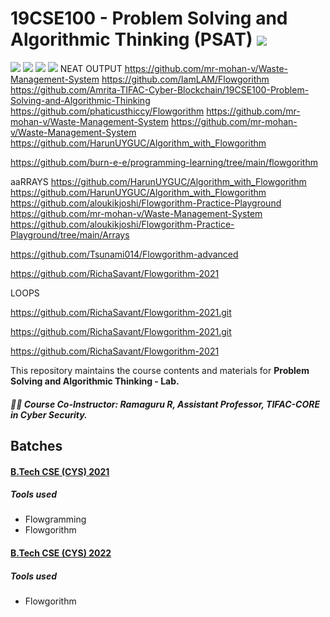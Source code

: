 # 19CSE100 - Problem Solving and Algorithmic Thinking (PSAT)  ![](https://img.shields.io/badge/-Live-green)
![](https://img.shields.io/badge/Batch-21CYS-lightgreen) ![](https://img.shields.io/badge/Batch-22CYS-lightgreen) ![](https://img.shields.io/badge/UG-blue) ![](https://img.shields.io/badge/Subject-PSAT-blue)
NEAT OUTPUT
https://github.com/mr-mohan-v/Waste-Management-System
https://github.com/IamLAM/Flowgorithm
https://github.com/Amrita-TIFAC-Cyber-Blockchain/19CSE100-Problem-Solving-and-Algorithmic-Thinking
https://github.com/phaticusthiccy/Flowgorithm
https://github.com/mr-mohan-v/Waste-Management-System
https://github.com/mr-mohan-v/Waste-Management-System
https://github.com/HarunUYGUC/Algorithm_with_Flowgorithm

https://github.com/burn-e-e/programming-learning/tree/main/flowgorithm

aaRRAYS
https://github.com/HarunUYGUC/Algorithm_with_Flowgorithm
https://github.com/HarunUYGUC/Algorithm_with_Flowgorithm
https://github.com/aloukikjoshi/Flowgorithm-Practice-Playground
https://github.com/mr-mohan-v/Waste-Management-System
https://github.com/aloukikjoshi/Flowgorithm-Practice-Playground/tree/main/Arrays



https://github.com/Tsunami014/Flowgorithm-advanced


https://github.com/RichaSavant/Flowgorithm-2021



LOOPS

https://github.com/RichaSavant/Flowgorithm-2021.git

https://github.com/RichaSavant/Flowgorithm-2021.git



https://github.com/RichaSavant/Flowgorithm-2021



This repository maintains the course contents and materials for **Problem Solving and Algorithmic Thinking - Lab.** 

##### :teacher: Course Co-Instructor:  Ramaguru R, Assistant Professor, TIFAC-CORE in Cyber Security.

## Batches

#### [B.Tech CSE (CYS) 2021](https://amrita-tifac-cyber-blockchain.github.io/19CSE100-Problem-Solving-and-Algorithmic-Thinking/21CYS) 

##### Tools used
 - Flowgramming
 - Flowgorithm


#### [B.Tech CSE (CYS) 2022](https://amrita-tifac-cyber-blockchain.github.io/19CSE100-Problem-Solving-and-Algorithmic-Thinking/22CYS)

##### Tools used
 - Flowgorithm
